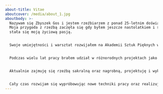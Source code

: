 ```yaml
---
about-title: Vitae
aboutcover: /media/about_1.jpg
aboutbody: >-
  Nazywam się Zbyszek Gos i jestem rzeźbiarzem z ponad 25-letnim doświadczeniem.
  Moja przygoda z rzeźbą zaczęła się gdy byłem jeszcze nastolatkiem i szybko
  stała się moją życiową pasją.


  Swoje umiejętności i warsztat rozwijałem na Akademii Sztuk Pięknych w Warszawie pod czujnym okiem profesora Stanisława Kulona i ukończyłem Wydział Rzeźby z wyróżnieniem broniąc dyplom w pracowni Grzegorza Kowalskiego.


  Podczas wielu lat pracy brałem udział w różnorodnych projektach jako indywidualny artysta lub członek interdyscyplinarnych grup. Wykonałem różnego rodzaju zamówienia na rzeźby oraz rzeźbione meble na zlecenie indywidualnych klientów oraz firm i instytucji.


  Aktualnie zajmuję się rzeźbą sakralną oraz nagrobną, projektuję i wykonuję pomniki, a także rzeźbię portrety. Pracę nad każdą rzeźbą rozpoczynam od projektu – szkiców oraz małych modeli z gliny, gipsu bądź plasteliny według wcześniejszych ustaleń z klientem. Na ich podstawie powstaje docelowa rzeźba z drewna, kamienia lub brązu.


  Cały czas rozwijam się wypróbowując nowe techniki pracy oraz realizując rzeźby według własnego pomysłu, które można zobaczyć w mojej pracowni w Józefowie.
---
```

